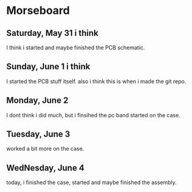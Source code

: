 # Morseboard

## Saturday, May 31 i think
I think i started and maybe finished the PCB schematic.

## Sunday, June 1 i think
I started the PCB stuff itself. also i think this is when i made the git repo.

## Monday, June 2
I dont think i did much, but i finsihed the pc band started on the case.

## Tuesday, June 3
worked a bit more on the case.

## WedNesday, June 4
today, i finished the case, started and maybe finished the assembly.
